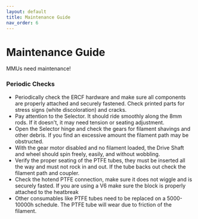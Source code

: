 ```yaml
---
layout: default
title: Maintenance Guide
nav_order: 6
---
```


# Maintenance Guide

MMUs need maintenance!

### Periodic Checks

* Periodically check the ERCF hardware and make sure all components are properly attached and securely fastened. Check printed parts for stress signs (white discoloration) and cracks.
* Pay attention to the Selector. It should ride smoothly along the 8mm rods. If it doesn't, it may need tension or seating adjustment.
* Open the Selector hinge and check the gears for filament shavings and other debris. If you find an excessive amount the filament path may be obstructed.
* With the gear motor disabled and no filament loaded, the Drive Shaft and wheel should spin freely, easily, and without wobbling.
* Verify the proper seating of the PTFE tubes, they must be inserted all the way and must not rock in and out. If the tube backs out check the filament path and coupler.
* Check the hotend PTFE connection, make sure it does not wiggle and is securely fasted. If you are using a V6 make sure the block is properly attached to the heatbreak
* Other consumables like PTFE tubes need to be replaced on a 5000-10000h schedule. The PTFE tube will wear due to friction of the filament.
